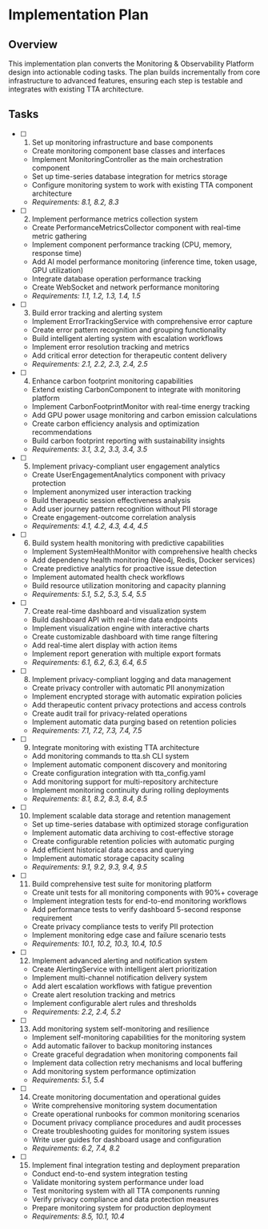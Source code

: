 # Implementation Plan

## Overview
This implementation plan converts the Monitoring & Observability Platform design into actionable coding tasks. The plan builds incrementally from core infrastructure to advanced features, ensuring each step is testable and integrates with existing TTA architecture.

## Tasks

- [ ] 1. Set up monitoring infrastructure and base components
  - Create monitoring component base classes and interfaces
  - Implement MonitoringController as the main orchestration component
  - Set up time-series database integration for metrics storage
  - Configure monitoring system to work with existing TTA component architecture
  - _Requirements: 8.1, 8.2, 8.3_

- [ ] 2. Implement performance metrics collection system
  - Create PerformanceMetricsCollector component with real-time metric gathering
  - Implement component performance tracking (CPU, memory, response time)
  - Add AI model performance monitoring (inference time, token usage, GPU utilization)
  - Integrate database operation performance tracking
  - Create WebSocket and network performance monitoring
  - _Requirements: 1.1, 1.2, 1.3, 1.4, 1.5_

- [ ] 3. Build error tracking and alerting system
  - Implement ErrorTrackingService with comprehensive error capture
  - Create error pattern recognition and grouping functionality
  - Build intelligent alerting system with escalation workflows
  - Implement error resolution tracking and metrics
  - Add critical error detection for therapeutic content delivery
  - _Requirements: 2.1, 2.2, 2.3, 2.4, 2.5_

- [ ] 4. Enhance carbon footprint monitoring capabilities
  - Extend existing CarbonComponent to integrate with monitoring platform
  - Implement CarbonFootprintMonitor with real-time energy tracking
  - Add GPU power usage monitoring and carbon emission calculations
  - Create carbon efficiency analysis and optimization recommendations
  - Build carbon footprint reporting with sustainability insights
  - _Requirements: 3.1, 3.2, 3.3, 3.4, 3.5_

- [ ] 5. Implement privacy-compliant user engagement analytics
  - Create UserEngagementAnalytics component with privacy protection
  - Implement anonymized user interaction tracking
  - Build therapeutic session effectiveness analysis
  - Add user journey pattern recognition without PII storage
  - Create engagement-outcome correlation analysis
  - _Requirements: 4.1, 4.2, 4.3, 4.4, 4.5_

- [ ] 6. Build system health monitoring with predictive capabilities
  - Implement SystemHealthMonitor with comprehensive health checks
  - Add dependency health monitoring (Neo4j, Redis, Docker services)
  - Create predictive analytics for proactive issue detection
  - Implement automated health check workflows
  - Build resource utilization monitoring and capacity planning
  - _Requirements: 5.1, 5.2, 5.3, 5.4, 5.5_

- [ ] 7. Create real-time dashboard and visualization system
  - Build dashboard API with real-time data endpoints
  - Implement visualization engine with interactive charts
  - Create customizable dashboard with time range filtering
  - Add real-time alert display with action items
  - Implement report generation with multiple export formats
  - _Requirements: 6.1, 6.2, 6.3, 6.4, 6.5_

- [ ] 8. Implement privacy-compliant logging and data management
  - Create privacy controller with automatic PII anonymization
  - Implement encrypted storage with automatic expiration policies
  - Add therapeutic content privacy protections and access controls
  - Create audit trail for privacy-related operations
  - Implement automatic data purging based on retention policies
  - _Requirements: 7.1, 7.2, 7.3, 7.4, 7.5_

- [ ] 9. Integrate monitoring with existing TTA architecture
  - Add monitoring commands to tta.sh CLI system
  - Implement automatic component discovery and monitoring
  - Create configuration integration with tta_config.yaml
  - Add monitoring support for multi-repository architecture
  - Implement monitoring continuity during rolling deployments
  - _Requirements: 8.1, 8.2, 8.3, 8.4, 8.5_

- [ ] 10. Implement scalable data storage and retention management
  - Set up time-series database with optimized storage configuration
  - Implement automatic data archiving to cost-effective storage
  - Create configurable retention policies with automatic purging
  - Add efficient historical data access and querying
  - Implement automatic storage capacity scaling
  - _Requirements: 9.1, 9.2, 9.3, 9.4, 9.5_

- [ ] 11. Build comprehensive test suite for monitoring platform
  - Create unit tests for all monitoring components with 90%+ coverage
  - Implement integration tests for end-to-end monitoring workflows
  - Add performance tests to verify dashboard 5-second response requirement
  - Create privacy compliance tests to verify PII protection
  - Implement monitoring edge case and failure scenario tests
  - _Requirements: 10.1, 10.2, 10.3, 10.4, 10.5_

- [ ] 12. Implement advanced alerting and notification system
  - Create AlertingService with intelligent alert prioritization
  - Implement multi-channel notification delivery system
  - Add alert escalation workflows with fatigue prevention
  - Create alert resolution tracking and metrics
  - Implement configurable alert rules and thresholds
  - _Requirements: 2.2, 2.4, 5.2_

- [ ] 13. Add monitoring system self-monitoring and resilience
  - Implement self-monitoring capabilities for the monitoring system
  - Add automatic failover to backup monitoring instances
  - Create graceful degradation when monitoring components fail
  - Implement data collection retry mechanisms and local buffering
  - Add monitoring system performance optimization
  - _Requirements: 5.1, 5.4_

- [ ] 14. Create monitoring documentation and operational guides
  - Write comprehensive monitoring system documentation
  - Create operational runbooks for common monitoring scenarios
  - Document privacy compliance procedures and audit processes
  - Create troubleshooting guides for monitoring system issues
  - Write user guides for dashboard usage and configuration
  - _Requirements: 6.2, 7.4, 8.2_

- [ ] 15. Implement final integration testing and deployment preparation
  - Conduct end-to-end system integration testing
  - Validate monitoring system performance under load
  - Test monitoring system with all TTA components running
  - Verify privacy compliance and data protection measures
  - Prepare monitoring system for production deployment
  - _Requirements: 8.5, 10.1, 10.4_